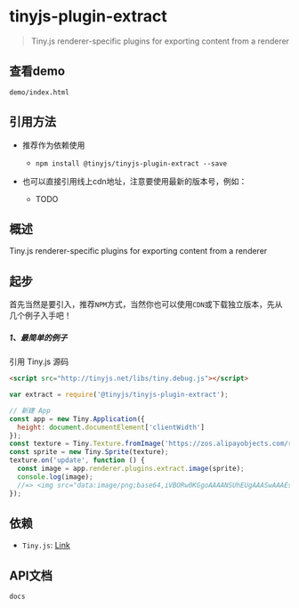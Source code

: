 # tinyjs-plugin-extract

> Tiny.js renderer-specific plugins for exporting content from a renderer

## 查看demo

`demo/index.html`

## 引用方法

* 推荐作为依赖使用

  * `npm install @tinyjs/tinyjs-plugin-extract --save`

* 也可以直接引用线上cdn地址，注意要使用最新的版本号，例如：

  * TODO

## 概述
Tiny.js renderer-specific plugins for exporting content from a renderer

## 起步
首先当然是要引入，推荐`NPM`方式，当然你也可以使用`CDN`或下载独立版本，先从几个例子入手吧！

##### 1、最简单的例子

引用 Tiny.js 源码
``` html
<script src="http://tinyjs.net/libs/tiny.debug.js"></script>
```
``` js
var extract = require('@tinyjs/tinyjs-plugin-extract');

// 新建 App
const app = new Tiny.Application({
  height: document.documentElement['clientWidth']
});
const texture = Tiny.Texture.fromImage('https://zos.alipayobjects.com/rmsportal/nJBojwdMJfUqpCWvwyoA.png');
const sprite = new Tiny.Sprite(texture);
texture.on('update', function () {
  const image = app.renderer.plugins.extract.image(sprite);
  console.log(image);
  //=> <img src="data:image/png;base64,iVBORw0KGgoAAAANSUhEUgAAASwAAAEsC..SuQmCC">
});
```

## 依赖
- `Tiny.js`: [Link](http://tinyjs.net/#/docs/api)

## API文档

`docs`
